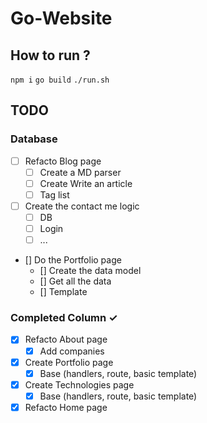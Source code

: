 # Go-Website

## How to run ?
`npm i`
`go build`
`./run.sh`

## TODO
### Database
- [ ] Refacto Blog page  
  - [ ] Create a MD parser
  - [ ] Create Write an article
  - [ ] Tag list

- [ ] Create the contact me logic 
  - [ ] DB 
  - [ ] Login 
  - [ ] ... 

- [] Do the Portfolio page
  - [] Create the data model
  - [] Get all the data
  - [] Template

### Completed Column ✓
- [x] Refacto About page  
  - [x] Add companies

- [x] Create Portfolio page  
  - [x] Base (handlers, route, basic template) 

- [x] Create Technologies page  
  - [x] Base (handlers, route, basic template) 

- [x] Refacto Home page  

